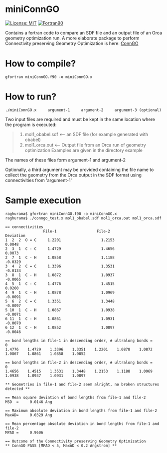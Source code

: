 # miniConnGO

[![License: MIT](https://img.shields.io/badge/License-MIT-yellow.svg)](https://opensource.org/licenses/MIT)
[![Fortran90](https://img.shields.io/badge/Language-Fortran90-red.svg)](https://en.wikipedia.org/wiki/Fortran)


Contains a fortran code to compare an SDF file and an output file of an Orca geometry optimization run. A more elaborate package to perform Connectivity preserving Geometry Optimization is here: [ConnGO](https://github.com/raghurama123/ConnGO)

# How to compile?

    gfortran miniConnGO.f90 -o miniConnGO.x


# How to run? 


    ./miniConnGO.x     argument-1     argument-2     argument-3 (optional) 

                   
Two input files are required and must be kept in the same location where the program is executed: 
>1. mol1_obabel.sdf     <-- an SDF file (for example generated with obabel)
>2. mol1_orca.out       <-- Output file from an Orca run of geometry optimization
Examples are given in the directory example

The names of these files form argument-1 and argument-2 

Optionally, a third argument may be provided containing the file name to collect the geometry from the Orca output in the SDF format using connectivities
from 'argument-1'

# Sample execution

    raghurama$ gfortran miniConnGO.f90 -o miniConnGO.x
    raghurama$ ./conngo_test.x mol1_obabel.sdf mol1_orca.out mol1_orca.sdf

    == connectivities
                     File-1                  File-2                Deviation
    1  2  2  O = C     1.2201                  1.2153                  0.0048
    2  3  1  C - C     1.4729                  1.4656                  0.0073
    2  7  1  C - H     1.0858                  1.1188                 -0.0329
    3  4  2  C = C     1.3396                  1.3531                 -0.0134
    3  8  1  C - H     1.0872                  1.0937                 -0.0065
    4  5  1  C - C     1.4776                  1.4515                  0.0260
    4  9  1  C - H     1.0878                  1.0969                 -0.0091
    5  6  2  C = C     1.3351                  1.3448                 -0.0097
    5 10  1  C - H     1.0867                  1.0938                 -0.0071
    6 11  1  C - H     1.0861                  1.0931                 -0.0070
    6 12  1  C - H     1.0852                  1.0897                 -0.0046

    == bond lengths in file-1 in descending order, # ultralong bonds =    0
    1.4776    1.4729    1.3396    1.3351    1.2201    1.0878    1.0872    1.0867    1.0861    1.0858    1.0852

    == bond lengths in file-2 in descending order, # ultralong bonds =    0
    1.4656    1.4515    1.3531    1.3448    1.2153    1.1188    1.0969    1.0938    1.0937    1.0931    1.0897

    ** Geometries in file-1 and file-2 seem alright, no broken structures detected **

    == Mean square deviation of bond lengths from file-1 and file-2
    MSD  =     0.0146 Ang

    == Maximum absolute deviation in bond lengths from file-1 and file-2
    MaxAD=     0.0329 Ang

    == Mean percentage absolute deviation in bond lengths from file-1 and file-2
    MPAD =     0.9606

    == Outcome of the Connectivity preserving Geometry Optimization
    ** ConnGO PASS [MPAD < 5, MaxAD < 0.2 Angstrom] **
